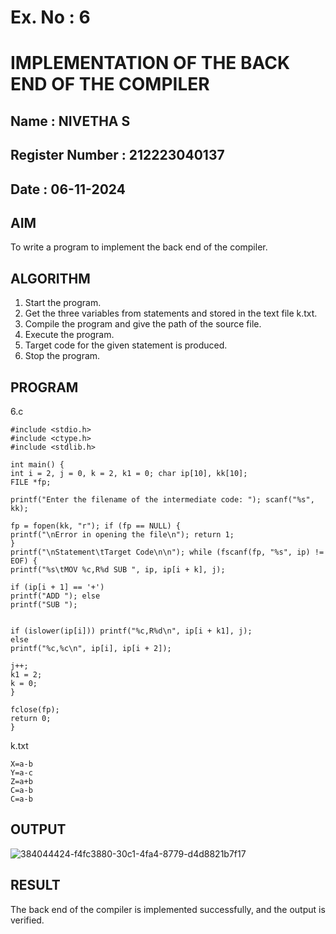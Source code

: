# Ex. No : 6	
# IMPLEMENTATION OF THE BACK END OF THE COMPILER 
## Name : NIVETHA S
## Register Number : 212223040137
## Date : 06-11-2024

## AIM   
To write a program to implement the back end of the compiler.

## ALGORITHM
1.	Start the program.
2.	Get the three variables from statements and stored in the text file k.txt.
3.	Compile the program and give the path of the source file.
4.	Execute the program.
5.	Target code for the given statement is produced.
6.	Stop the program.

## PROGRAM
6.c
```
#include <stdio.h> 
#include <ctype.h>
#include <stdlib.h>

int main() {
int i = 2, j = 0, k = 2, k1 = 0; char ip[10], kk[10];
FILE *fp;

printf("Enter the filename of the intermediate code: "); scanf("%s", kk);

fp = fopen(kk, "r"); if (fp == NULL) {
printf("\nError in opening the file\n"); return 1;
}
printf("\nStatement\tTarget Code\n\n"); while (fscanf(fp, "%s", ip) != EOF) {
printf("%s\tMOV %c,R%d SUB ", ip, ip[i + k], j);

if (ip[i + 1] == '+')
printf("ADD "); else
printf("SUB ");


if (islower(ip[i])) printf("%c,R%d\n", ip[i + k1], j);
else
printf("%c,%c\n", ip[i], ip[i + 2]);

j++;
k1 = 2;
k = 0;
}

fclose(fp);
return 0;
}
```

k.txt
```
X=a-b 
Y=a-c 
Z=a+b 
C=a-b 
C=a-b
```


## OUTPUT 
![384044424-f4fc3880-30c1-4fa4-8779-d4d8821b7f17](https://github.com/user-attachments/assets/46313fbd-cb22-409c-abc6-bd65c128f209)

## RESULT
The back end of the compiler is implemented successfully, and the output is verified.
